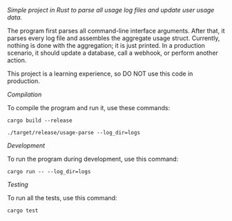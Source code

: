 *Simple project in Rust to parse all usage log files and update user usage data.*

The program first parses all command-line interface arguments.
After that, it parses every log file and assembles the aggregate usage struct.
Currently, nothing is done with the aggregation; it is just printed. In a production scenario, it should update a database, call a webhook, or perform another action.

This project is a learning experience, so DO NOT use this code in production.

*Compilation*

To compile the program and run it, use these commands:

```
cargo build --release

./target/release/usage-parse --log_dir=logs
```

*Development*

To run the program during development, use this command:

```
cargo run -- --log_dir=logs
```

*Testing*

To run all the tests, use this command:

```
cargo test
```